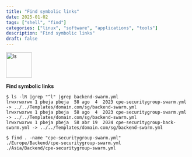 ```yaml
---
title: "Find symbolic links"
date: 2025-01-02
tags: ["shell", "find"]
categories: ["linux", "software", "applications", "tools"]
description: "Find symbolic links"
draft: false
---
```


<img src="https://upload.wikimedia.org/wikipedia/commons/thumb/4/4b/Bash_Logo_Colored.svg/2048px-Bash_Logo_Colored.svg.png" alt="ls" width="70px" height="70px">

**Find symbolic links**

```shell
$ ls -lR |grep "^l" |grep backend-swarm.yml
lrwxrwxrwx 1 pbeja pbeja  58 ago  4  2023 cpe-securitygroup-swarm.yml -> ../../Templates/domain.com/sg/backend-swarm.yml
lrwxrwxrwx 1 pbeja pbeja  58 ago  4  2023 cpe-securitygroup-swarm.yml -> ../../Templates/domain.com/sg/backend-swarm.yml
lrwxrwxrwx 1 pbeja pbeja  58 abr 19  2024 cpe-securitygroup-back-swarm.yml -> ../../Templates/domain.com/sg/backend-swarm.yml

$ find . -name "cpe-securitygroup-swarm.yml"
./Europe/Backend/cpe-securitygroup-swarm.yml
./Asia/Backend/cpe-securitygroup-swarm.yml
```
